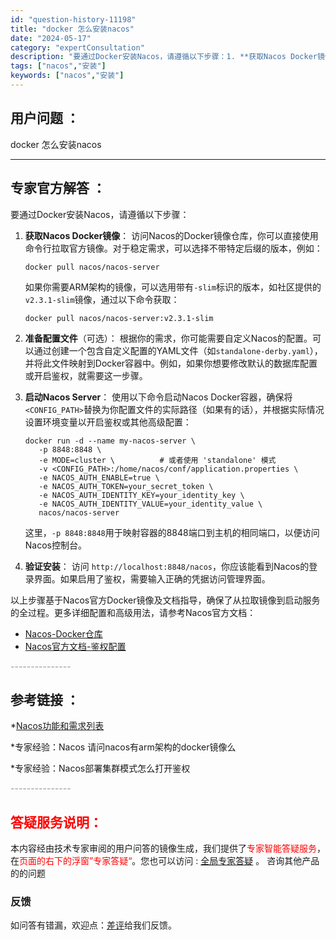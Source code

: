 ```yaml
---
id: "question-history-11198"
title: "docker 怎么安装nacos"
date: "2024-05-17"
category: "expertConsultation"
description: "要通过Docker安装Nacos，请遵循以下步骤：1. **获取Nacos Docker镜像**：   访问Nacos的Docker镜像仓库，你可以直接使用命令行拉取官方镜像。对于稳定需求，可以选择不带特定后缀的版本，例如：   ```shell   docker pull nacos/nacos-"
tags: ["nacos","安装"]
keywords: ["nacos","安装"]
---
```


## 用户问题 ： 
 docker 怎么安装nacos  

---------------
## 专家官方解答 ：

要通过Docker安装Nacos，请遵循以下步骤：

1. **获取Nacos Docker镜像**：
   访问Nacos的Docker镜像仓库，你可以直接使用命令行拉取官方镜像。对于稳定需求，可以选择不带特定后缀的版本，例如：
   ```shell
   docker pull nacos/nacos-server
   ```
   如果你需要ARM架构的镜像，可以选用带有`-slim`标识的版本，如社区提供的`v2.3.1-slim`镜像，通过以下命令获取：
   ```shell
   docker pull nacos/nacos-server:v2.3.1-slim
   ```

2. **准备配置文件**（可选）：
   根据你的需求，你可能需要自定义Nacos的配置。可以通过创建一个包含自定义配置的YAML文件（如`standalone-derby.yaml`），并将此文件映射到Docker容器中。例如，如果你想要修改默认的数据库配置或开启鉴权，就需要这一步骤。

3. **启动Nacos Server**：
   使用以下命令启动Nacos Docker容器，确保将`<CONFIG_PATH>`替换为你配置文件的实际路径（如果有的话），并根据实际情况设置环境变量以开启鉴权或其他高级配置：
   ```shell
   docker run -d --name my-nacos-server \
      -p 8848:8848 \
      -e MODE=cluster \          # 或者使用 'standalone' 模式
      -v <CONFIG_PATH>:/home/nacos/conf/application.properties \
      -e NACOS_AUTH_ENABLE=true \
      -e NACOS_AUTH_TOKEN=your_secret_token \
      -e NACOS_AUTH_IDENTITY_KEY=your_identity_key \
      -e NACOS_AUTH_IDENTITY_VALUE=your_identity_value \
      nacos/nacos-server
   ```
   这里，`-p 8848:8848`用于映射容器的8848端口到主机的相同端口，以便访问Nacos控制台。

4. **验证安装**：
   访问 `http://localhost:8848/nacos`，你应该能看到Nacos的登录界面。如果启用了鉴权，需要输入正确的凭据访问管理界面。

以上步骤基于Nacos官方Docker镜像及文档指导，确保了从拉取镜像到启动服务的全过程。更多详细配置和高级用法，请参考Nacos官方文档：
- [Nacos-Docker仓库](https://github.com/nacos-group/nacos-docker)
- [Nacos官方文档-鉴权配置](https://nacos.io/docs/latest/guide/user/auth/)


<font color="#949494">---------------</font> 


## 参考链接 ：

*[Nacos功能和需求列表](https://nacos.io/docs/latest/archive/feature-list)
 
 *专家经验：Nacos 请问nacos有arm架构的docker镜像么 
 
 *专家经验：Nacos部署集群模式怎么打开鉴权 


 <font color="#949494">---------------</font> 
 


## <font color="#FF0000">答疑服务说明：</font> 

本内容经由技术专家审阅的用户问答的镜像生成，我们提供了<font color="#FF0000">专家智能答疑服务</font>，在<font color="#FF0000">页面的右下的浮窗”专家答疑“</font>。您也可以访问 : [全局专家答疑](https://answer.opensource.alibaba.com/docs/intro) 。 咨询其他产品的的问题

### 反馈
如问答有错漏，欢迎点：[差评](https://ai.nacos.io/user/feedbackByEnhancerGradePOJOID?enhancerGradePOJOId=13737)给我们反馈。
